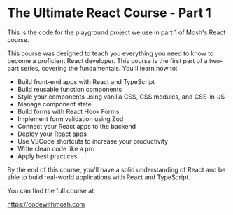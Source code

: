 # The Ultimate React Course - Part 1

This is the code for the playground project we use in part 1 of Mosh's React course.

This course was designed to teach you everything you need to know to become a proficient React developer. This course is the first part of a two-part series, covering the fundamentals. You'll learn how to:

- Build front-end apps with React and TypeScript 
- Build reusable function components 
- Style your components using vanilla CSS, CSS modules, and CSS-in-JS
- Manage component state
- Build forms with React Hook Forms 
- Implement form validation using Zod 
- Connect your React apps to the backend
- Deploy your React apps  
- Use VSCode shortcuts to increase your productivity 
- Write clean code like a pro
- Apply best practices 

By the end of this course, you'll have a solid understanding of React and be able to build real-world applications with React and TypeScript.

You can find the full course at: 

https://codewithmosh.com

